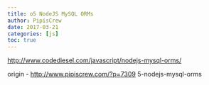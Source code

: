 ```yaml
---
title: o5 NodeJS MySQL ORMs
author: PipisCrew
date: 2017-03-21
categories: [js]
toc: true
---
```


http://www.codediesel.com/javascript/nodejs-mysql-orms/

origin - http://www.pipiscrew.com/?p=7309 5-nodejs-mysql-orms